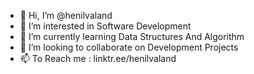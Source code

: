 - 👋 Hi, I’m @henilvaland
- 👀 I’m interested in Software Development
- 🌱 I’m currently learning Data Structures And Algorithm 
- 💞️ I’m looking to collaborate on Development Projects 
- 📫 To Reach me : linktr.ee/henilvaland
<!---
henilvaland/henilvaland is a ✨ special ✨ repository because its `README.md` (this file) appears on your GitHub profile.
You can click the Preview link to take a look at your changes.
--->
